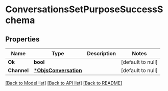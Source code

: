 # ConversationsSetPurposeSuccessSchema

## Properties
Name | Type | Description | Notes
------------ | ------------- | ------------- | -------------
**Ok** | **bool** |  | [default to null]
**Channel** | [***ObjsConversation**](objs_conversation.md) |  | [default to null]

[[Back to Model list]](../README.md#documentation-for-models) [[Back to API list]](../README.md#documentation-for-api-endpoints) [[Back to README]](../README.md)


